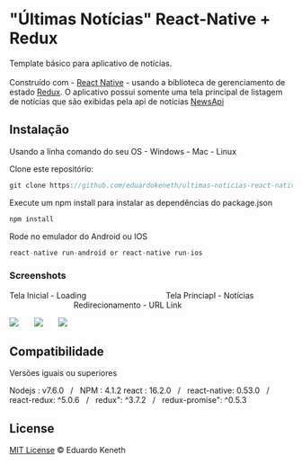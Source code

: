 # "Últimas Notícias"  React-Native + Redux 

Template básico para aplicativo de notícias.<br><br> Construído com - [React Native](https://facebook.github.io/react-native/) - usando a biblioteca de gerenciamento de estado [Redux](https://redux.js.org/). O aplicativo possui somente uma tela principal de listagem de notícias que são exibidas pela api de notícias 
[NewsApi](https://newsapi.org/)

## Instalação

Usando a linha comando do seu OS - Windows - Mac - Linux

Clone este repositório:
```js
git clone https://github.com/eduardokeneth/ultimas-noticias-react-native.git
```

Execute um npm install para instalar as dependências do package.json
```js
npm install
```

Rode no emulador do Android ou IOS
```js
react-native run-android or react-native run-ios
```

### Screenshots

Tela Inicial - Loading &nbsp;&nbsp;&nbsp;&nbsp;&nbsp;&nbsp;&nbsp;&nbsp;&nbsp;&nbsp;&nbsp;&nbsp;&nbsp;&nbsp;&nbsp;&nbsp;&nbsp;&nbsp;&nbsp;&nbsp;&nbsp;&nbsp;&nbsp;&nbsp;&nbsp;&nbsp;&nbsp;&nbsp;&nbsp;&nbsp;&nbsp;&nbsp;&nbsp;&nbsp; Tela Princiapl - Notícias &nbsp;&nbsp;&nbsp;&nbsp;&nbsp;&nbsp;&nbsp;&nbsp;&nbsp;&nbsp;&nbsp;&nbsp;&nbsp;&nbsp;&nbsp;&nbsp;&nbsp;&nbsp;&nbsp;&nbsp;&nbsp;&nbsp;&nbsp;&nbsp;&nbsp;&nbsp;&nbsp;&nbsp; Redirecionamento - URL Link 

![](https://media.giphy.com/media/26DNizcIp28fvp12U/giphy.gif) &nbsp;&nbsp;&nbsp;&nbsp;&nbsp; ![](https://media.giphy.com/media/26DNfZ3Xzky7LN6so/giphy.gif) &nbsp;&nbsp;&nbsp;&nbsp;&nbsp; ![](https://media.giphy.com/media/l4pTsK5geXSYLE3rW/giphy.gif) 

## Compatibilidade 
Versões iguais ou superiores

Nodejs : v7.6.0 &nbsp;&nbsp;/&nbsp;&nbsp; NPM : 4.1.2 
react : 16.2.0 &nbsp;&nbsp;/&nbsp;&nbsp; react-native: 0.53.0 &nbsp;&nbsp;/&nbsp;&nbsp;
react-redux: ^5.0.6 &nbsp;&nbsp;/&nbsp;&nbsp; redux": ^3.7.2 &nbsp;&nbsp;/&nbsp;&nbsp; redux-promise": ^0.5.3

License
--------

[MIT License](https://github.com/eduardokeneth/ultimas-noticias-react-native/blob/master/LICENSE.md) © Eduardo Keneth
